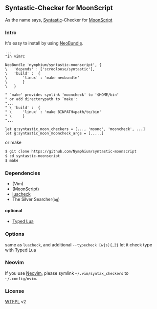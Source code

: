 ## Syntastic-Checker for MoonScript
As the name says, [Syntastic](https://github.com/scrooloose/syntastic)-Checker for [MoonScript](http://moonscript.org/)

### Intro
It's easy to install by using [NeoBundle](https://github.com/Shougo/NeoBundle.vim).
```Vim
...
"in vimrc

NeoBundle 'nymphium/syntastic-moonscript', {
\	'depends' : ['scrooloose/syntastic'],
\	'build' :  {
\		'linux' : 'make neobundle'
\		}
\	}

" `make' provides symlink 'mooncheck' to '$HOME/bin'
" or add directorypath to `make':
"...
" \	'build' :  {
" \		'linux' : 'make BINPATH=path/to/bin'
" \		}
"...

let g:syntastic_moon_checkers = [..., 'moonc', 'mooncheck', ...]
let g:syntastic_moon_mooncheck_args = [.....]
```

or make
```bash
$ git clone https://github.com/Nymphium/syntastic-moonscript
$ cd syntastic-moonscript
$ make
```

### Dependencies
- (Vim)
- (MoonScript)
- [luacheck](http://luacheck.readthedocs.org/)
- The Silver Searcher(`ag`)

#### optional
  - [Typed Lua](https://github.com/andremm/typedlua)

### Options
same as `luacheck`, and additional `--typecheck [w|s]{,2}` let it check type with Typed Lua

### Neovim
If you use [Neovim](http://github.com/neovim/neovim), please symlink `~/.vim/syntax_checkers` to `~/.config/nvim`.

### License
[WTFPL](http://www.wtfpl.net/) v2
